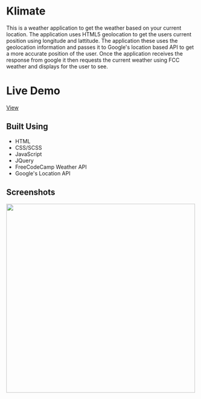 # Klimate
This is a weather application to get the weather based on your current location. The application uses HTML5 geolocation to get the users current position using longitude and lattitude. The application these uses the geolocation information and passes it to Google's location based API to get a more accurate position of the user. Once the application receives the response from google it then requests the current weather using FCC weather and displays for the user to see. 

# Live Demo
[View](https://www.danieljbailey.com/projects/klimate/)

## Built Using
- HTML
- CSS/SCSS
- JavaScript
- JQuery
- FreeCodeCamp Weather API
- Google's Location API


## Screenshots
<img src="https://i.gyazo.com/9b906026390751f5a46194a6788e020d.jpg" width="500px"/>